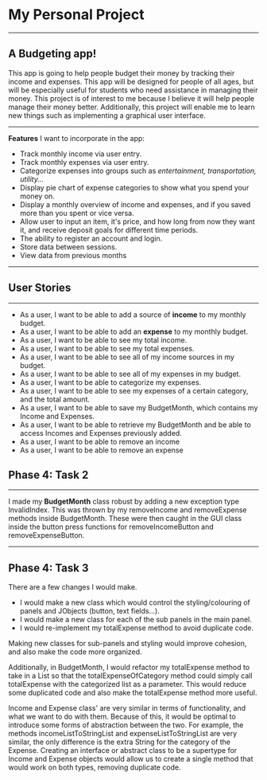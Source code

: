 
# My Personal Project

***

## A Budgeting app!

This app is going to help people budget their money by tracking their income and expenses.
This app will be designed for people of all ages, but will be especially useful for students
who need assistance in managing their money.  This project is of interest to me because I
believe it will help people manage their money better.  Additionally, this project will
enable me to learn new things such as implementing a graphical user interface.

***

**Features** I want to incorporate in the app:
- Track monthly income via user entry.
- Track monthly expenses via user entry.
- Categorize expenses into groups such as *entertainment, transportation, utility...*
- Display pie chart of expense categories to show what you spend your money on.
- Display a monthly overview of income and expenses, and if you saved more than you spent or vice versa.
- Allow user to input an item, it's price, and how long from now they want it, and receive deposit goals for different
  time periods.
- The ability to register an account and login.
- Store data between sessions.
- View data from previous months

***

## User Stories

***

- As a user, I want to be able to add a source of **income** to my monthly budget.
- As a user, I want to be able to add an **expense** to my monthly budget.
- As a user, I want to be able to see my total income.
- As a user, I want to be able to see my total expenses.
- As a user, I want to be able to see all of my income sources in my budget.
- As a user, I want to be able to see all of my expenses in my budget.
- As a user, I want to be able to categorize my expenses.
- As a user, I want to be able to see my expenses of a certain category, and the total amount.
- As a user, I want to be able to save my BudgetMonth, which contains my Income and Expenses.
- As a user, I want to be able to retrieve my BudgetMonth and be able to access Incomes and Expenses previously added.
- As a user, I want to be able to remove an income
- As a user, I want to be able to remove an expense


## Phase 4: Task 2

***

I made my **BudgetMonth** class robust by adding a new exception type InvalidIndex.  This was thrown by my removeIncome
and removeExpense methods inside BudgetMonth.  These were then caught in the GUI class inside the button press functions
for removeIncomeButton and removeExpenseButton. 

***

## Phase 4: Task 3

There are a few changes I would make.  
- I would make a new class which would control the styling/colouring of panels and JObjects (button, text fields...).
- I would make a new class for each of the sub panels in the main panel. 
- I would re-implement my totalExpense method to avoid duplicate code.

Making new classes for sub-panels and styling would improve cohesion, and also make the code more organized.

Additionally, in BudgetMonth, I would refactor my totalExpense method to take in a List<Expense> so that the
totalExpenseOfCategory method could simply call totalExpense with the categorized list as a parameter.
This would reduce some duplicated code and also make the totalExpense method more useful.

Income and Expense class' are very similar in terms of functionality, and what we want to do with them.
Because of this, it would be optimal to introduce some forms of abstraction between the two.  For example,
the methods incomeListToStringList and expenseListToStringList are very similar, the only difference is the extra String
for the category of the Expense.  Creating an interface or abstract class to be a supertype for Income and Expense 
objects would allow us to create a single method that would work on both types, removing duplicate code.





